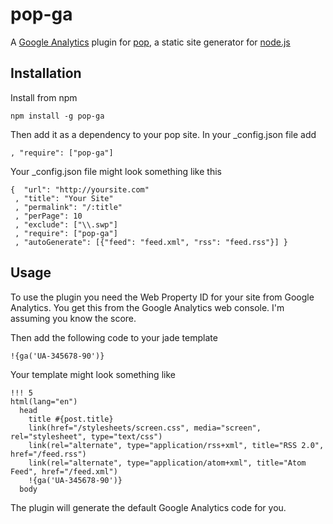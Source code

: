 # pop-ga

A [Google Analytics][1] plugin for [pop][2], a static site generator for [node.js][3]

## Installation

Install from npm

    npm install -g pop-ga

Then add it as a dependency to your pop site. In your \_config.json file add 

    , "require": ["pop-ga"]

Your \_config.json file might look something like this

    {  "url": "http://yoursite.com"
     , "title": "Your Site"
     , "permalink": "/:title"
     , "perPage": 10
     , "exclude": ["\\.swp"]
     , "require": ["pop-ga"]
     , "autoGenerate": [{"feed": "feed.xml", "rss": "feed.rss"}] }

## Usage

To use the plugin you need the Web Property ID for your site from Google Analytics. You get this from the Google Analytics web console. I'm assuming you know the score. 

Then add the following code to your jade template
    
    !{ga('UA-345678-90')}

Your template might look something like

    !!! 5
    html(lang="en")
      head
        title #{post.title}
        link(href="/stylesheets/screen.css", media="screen", rel="stylesheet", type="text/css")
        link(rel="alternate", type="application/rss+xml", title="RSS 2.0", href="/feed.rss")
        link(rel="alternate", type="application/atom+xml", title="Atom Feed", href="/feed.xml")
        !{ga('UA-345678-90')}
      body

The plugin will generate the default Google Analytics code for you. 

[1]: http://www.google.com/analytics/
[2]: http://popjs.com
[3]: http://nodejs.org
